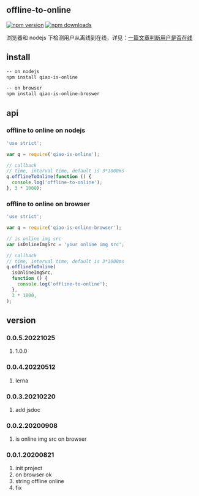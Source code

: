 ## offline-to-online

[![npm version](https://img.shields.io/npm/v/offline-to-online.svg?style=flat-square)](https://www.npmjs.org/package/offline-to-online)
[![npm downloads](https://img.shields.io/npm/dm/offline-to-online.svg?style=flat-square)](https://npm-stat.com/charts.html?package=offline-to-online)

浏览器和 nodejs 下检测用户从离线到在线，详见：[一篇文章判断用户是否在线](https://blog.insistime.com/is-online)

## install

```bash
-- on nodejs
npm install qiao-is-online

-- on browser
npm install qiao-is-online-broswer
```

## api

### offline to online on nodejs

```javascript
'use strict';

var q = require('qiao-is-online');

// callback
// time, interval time, default is 3*1000ms
q.offlineToOnline(function () {
  console.log('offline-to-online');
}, 3 * 1000);
```

### offline to online on browser

```javascript
'use strict';

var q = require('qiao-is-online-browser');

// is online img src
var isOnlineImgSrc = 'your online img src';

// callback
// time, interval time, default is 3*1000ms
q.offlineToOnline(
  isOnlineImgSrc,
  function () {
    console.log('offline-to-online');
  },
  3 * 1000,
);
```

## version

### 0.0.5.20221025

1. 1.0.0

### 0.0.4.20220512

1. lerna

### 0.0.3.20210220

1. add jsdoc

### 0.0.2.20200908

1. is online img src on browser

### 0.0.1.20200821

1. init project
2. on browser ok
3. string offline online
4. fix
